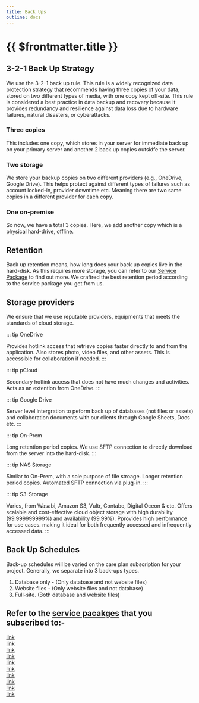 ```yaml
---
title: Back Ups
outline: docs
---
```


# {{ $frontmatter.title }}

## 3-2-1 Back Up Strategy

We use the 3-2-1 back up rule. This rule is a widely recognized data protection strategy that recommends having three copies of your data, stored on two different types of media, with one copy kept off-site. This rule is considered a best practice in data backup and recovery because it provides redundancy and resilience against data loss due to hardware failures, natural disasters, or cyberattacks.

### Three copies

This includes one copy, which stores in your server for immediate back up on your primary server and another 2 back up copies outsidfe the server.

### Two storage

We store your backup copies on two different providers (e.g., OneDrive, Google Drive). This helps protect against different types of failures such as account locked-in, provider downtime etc. Meaning there are two same copies in a different provider for each copy.

### One on-premise

So now, we have a total 3 copies. Here, we add another copy which is a physical hard-drive, offline.

## Retention

Back up retention means, how long does your back up copies live in the hard-disk. As this requires more storage, you can refer to our [Service Package](link) to find out more. We craftred the best retention period according to the service package you get from us.

## Storage providers

We ensure that we use reputable providers, equipments that meets the standards of cloud storage.

::: tip OneDrive

Provides hotlink access that retrieve copies faster directly to and from the application.
Also stores photo, video files, and other assets. This is accessible for collaboration if needed.
:::

::: tip pCloud

Secondary hotlink access that does not have much changes and activities. Acts as an extention from OneDrive.
:::

::: tip Google Drive

Server level intergration to peform back up of databases (not files or assets) and collaboration documents with our clients through Google Sheets, Docs etc.
:::

::: tip On-Prem

Long retention period copies.
We use SFTP connection to directly download from the server into the hard-disk.
:::

::: tip NAS Storage

Similar to On-Prem, with a sole purpose of file stroage. Longer retention period copies.
Automated SFTP connection via plug-in.
:::

::: tip S3-Storage

Varies, from Wasabi, Amazon S3, Vultr, Contabo, Digital Oceon & etc.
Offers scalable and cost-effective cloud object storage with high durability (99.999999999%) and availability (99.99%). Pprovides high performance for use cases. making it ideal for both frequently accessed and infrequently accessed data.
:::

## Back Up Schedules

Back-up schedules will be varied on the care plan subscription for your project.
Generally, we separate into 3 back-ups types.

1. Database only - (Only database and not website files)
2. Website files - (Only website files and not database)
3. Full-site. (Both database and website files)

## Refer to the [service pacakges](packages) that you subscribed to:-

[link](url)<br>
[link](url)<br>
[link](url)<br>
[link](url)<br>
[link](url)<br>
[link](url)<br>
[link](url)<br>
[link](url)<br>
[link](url)<br>
[link](url)<br>
